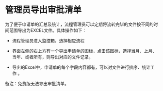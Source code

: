 # 管理员导出审批清单
为了便于申请单的汇总及统计，流程管理员可以定期将流转完毕的文件按不同的时间范围导出为EXCEL文件。具体操作如下：

- 流程管理员进入监控箱，选择相应流程

- 界面左侧的右上方有一个导出申请单的图标，点击该图标，选择当月、上月、当年、或者所有，则导出对应的文件记录。

- 导出的Excel中，申请单的每个字段内容都有，可以对文件进行排序、统计工作 。

备注：免费版无法导出审批清单。
